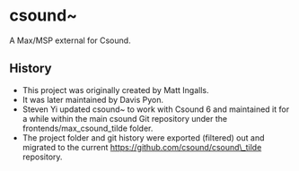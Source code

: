 # csound~

A Max/MSP external for Csound.

## History

* This project was originally created by Matt Ingalls. 
* It was later maintained by Davis Pyon.  
* Steven Yi updated csound~ to work with Csound 6 and maintained it for a while within the main csound Git repository under the frontends/max\_csound\_tilde folder.
* The project folder and git history were exported (filtered) out and migrated to the current https://github.com/csound/csound\_tilde repository.  
